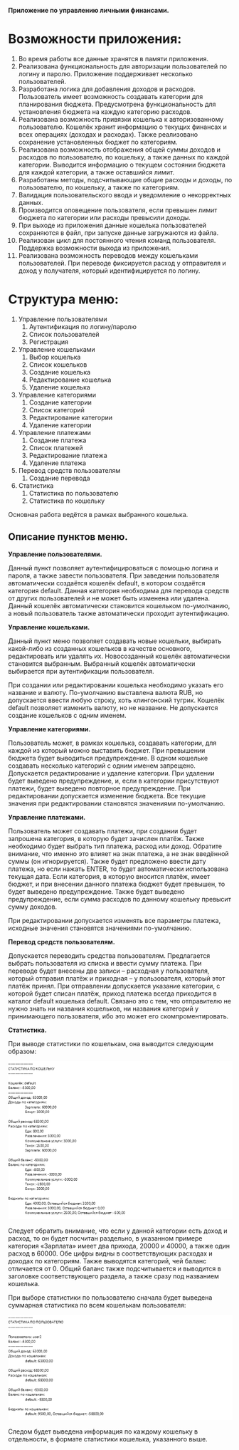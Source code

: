 **Приложение по управлению личными финансами.**
# Возможности приложения:
1. Во время работы все данные хранятся в памяти приложения.
1. Реализована функциональность для авторизации пользователей по логину и паролю. Приложение поддерживает несколько пользователей.
1. Разработана логика для добавления доходов и расходов. Пользователь имеет возможность создавать категории для планирования бюджета. Предусмотрена функциональность для установления бюджета на каждую категорию расходов.
1. Реализована возможность привязки кошелька к авторизованному пользователю. Кошелёк хранит информацию о текущих финансах и всех операциях (доходах и расходах). Также реализовано сохранение установленных бюджет по категориям.
1. Реализована возможность отображения общей суммы доходов и расходов по пользователю, по кошельку, а также данных по каждой категории. Выводится информацию о текущем состоянии бюджета для каждой категории, а также оставшийся лимит.
1. Разработаны методы, подсчитывающие общие расходы и доходы, по пользователю, по кошельку, а также по категориям.
1. Валидация пользовательского ввода и уведомление о некорректных данных.
1. Производится оповещение пользователя, если превышен лимит бюджета по категории или расходы превысили доходы.
1. При выходе из приложения данные кошелька пользователей сохраняются в файл, при запуске данные загружаются из файла.
1. Реализован цикл для постоянного чтения команд пользователя. Поддержка возможности выхода из приложения.
1. Реализована возможность переводов между кошельками пользователей. При переводе фиксируется расход у отправителя и доход у получателя, который идентифицируется по логину.
# Структура меню:
1. Управление пользователями
    1. Аутентификация по логину/паролю
    1. Список пользователей
    1. Регистрация
1. Управление кошельками
    1. Выбор кошелька
    1. Список кошельков
    1. Создание кошелька
    1. Редактирование кошелька
    1. Удаление кошелька
1. Управление категориями
    1. Создание категории
    1. Список категорий
    1. Редактирование категории
    1. Удаление категории
1. Управление платежами
    1. Создание платежа
    1. Список платежей
    1. Редактирование платежа
    1. Удаление платежа
1. Перевод средств пользователям
    1. Создание перевода
1. Статистика
    1. Статистика по пользователю
    1. Статистика по кошельку

Основная работа ведётся в рамках выбранного кошелька.


## Описание пунктов меню.

**Управление пользователями.**

Данный пункт позволяет аутентифицироваться с помощью логина и пароля, а также завести пользователя. При заведении пользователя автоматически создаётся кошелёк default, в котором создаётся категория default. Данная категория необходима для перевода средств от других пользователей и не может быть изменена или удалена. Данный кошелёк автоматически становится кошельком по-умолчанию, а новый пользователь также автоматически проходит аутентификацию.

**Управление кошельками.**

Данный пункт меню позволяет создавать новые кошельки, выбирать какой-либо из созданных кошельков в качестве основного, редактировать или удалять их. Новосозданный кошелёк автоматически становится выбранным. Выбранный кошелёк автоматически выбирается при аутентификации пользователя.

При создании или редактировании кошелька необходимо указать его название и валюту. По-умолчанию выставлена валюта RUB, но допускается ввести любую строку, хоть клингонский тугрик. Кошелёк default позволяет изменить валюту, но не название. Не допускается создание кошельков с одним именем.

**Управление категориями.**

Пользователь может, в рамках кошелька, создавать категории, для каждой из который можно выставить бюджет. При превышении бюджета будет выводиться предупреждение. В одном кошельке создавать несколько категорий с одним именем запрещено. Допускается редактирование и удаление категории. При удалении будет выведено предупреждение, и, если в категории присутствуют платежи, будет выведено повторное предупреждение. При редактировании допускается изменение бюджета. Все текущие значения при редактировании становятся значениями по-умолчанию.

**Управление платежами.**

Пользователь может создавать платежи, при создании будет запрошена категория, в которую будет зачислен платёж. Также необходимо будет выбрать тип платежа, расход или доход. Обратите внимание, что именно это влияет на знак платежа, а не знак введённой суммы (он игнорируется). Также будет предложено ввести дату платежа, но если нажать ENTER, то будет автоматически использована текущая дата. Если категория, в которую вносится платёж, имеет бюджет, и при внесении данного платежа бюджет будет превышен, то будет выведено предупреждение. Также будет выведено предупреждение, если сумма расходов по данному кошельку превысит сумму доходов.

При редактировании допускается изменять все параметры платежа, исходные значения становятся значениями по-умолчанию.

**Перевод средств пользователям.**

Допускается переводить средства пользователям. Предлагается выбрать пользователя из списка и ввести сумму платежа. При переводе будет внесены две записи – расходная у пользователя, который отправил платёж и приходная – у пользователя, который этот платёж принял. При отправлении допускается указание категории, с которой будет списан платёж, приход платежа всегда приходится в каталог default кошелька default. Связано это с тем, что отправителю не нужно знать ни названия кошельков, ни названия категорий у принимающего пользователя, ибо это может его скомпроментировать.

**Статистика.**

При выводе статистики по кошелькам, она выводится следующим образом:


![](images/Aspose.Words.7a80e49e-ce5e-431e-80e4-51eb81019317.001.png)

<a name="_mon_1798231192"></a>Следует обратить внимание, что если у данной категории есть доход и расход, то он будет посчитан раздельно, в указанном примере категория «Зарплата» имеет два прихода, 20000 и 40000, а также один расход в 60000. Обе цифры видны в соответствующих расходах и доходах по категориям. Также выводятся категорий, чей баланс отличается от 0. Общий баланс также подсчитывается и выводится в заголовке соответствующего раздела, а также сразу под названием кошелька.

При выборе статистики по пользователю сначала будет выведена суммарная статистика по всем кошелькам пользователя:

![](images/Aspose.Words.7a80e49e-ce5e-431e-80e4-51eb81019317.002.png)

<a name="_mon_1798232296"></a>Следом будет выведена информация по каждому кошельку в отдельности, в формате статистики кошелька, указанного выше.
